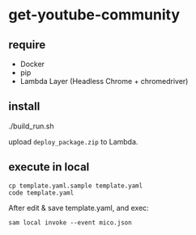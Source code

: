 # get-youtube-community

## require

* Docker
* pip
* Lambda Layer (Headless Chrome + chromedriver)

## install

./build_run.sh

upload `deploy_package.zip` to Lambda.

## execute in local

```
cp template.yaml.sample template.yaml
code template.yaml
```

After edit & save template.yaml, and exec:


```
sam local invoke --event mico.json
```
